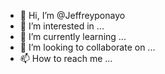 - 👋 Hi, I’m @Jeffreyponayo
- 👀 I’m interested in ...
- 🌱 I’m currently learning ...
- 💞️ I’m looking to collaborate on ...
- 📫 How to reach me ...

<!---
Jeffreyponayo/Jeffreyponayo is a ✨ special ✨ repository because its `README.md` (this file) appears on your GitHub profile.
You can click the Preview link to take a look at your changes.
--->

